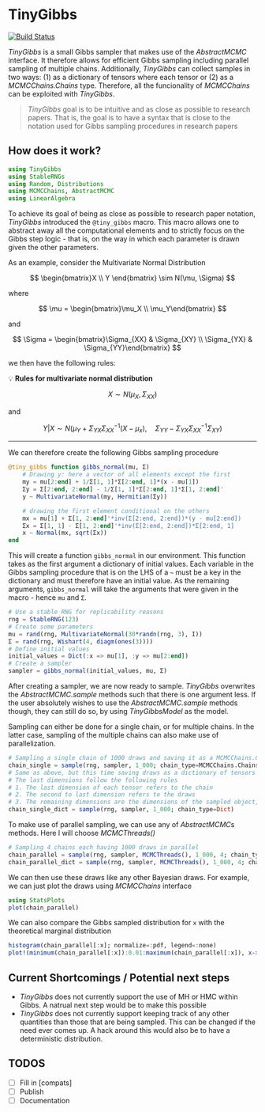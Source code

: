 # TinyGibbs

<!-- [![Stable](https://img.shields.io/badge/docs-stable-blue.svg)](https://enweg.github.io/TinyGibbs.jl/stable/)
[![Dev](https://img.shields.io/badge/docs-dev-blue.svg)](https://enweg.github.io/TinyGibbs.jl/dev/) -->
[![Build Status](https://github.com/enweg/TinyGibbs.jl/actions/workflows/CI.yml/badge.svg?branch=main)](https://github.com/enweg/TinyGibbs.jl/actions/workflows/CI.yml?query=branch%3Amain)

*TinyGibbs* is a small Gibbs sampler that makes use of the *AbstractMCMC* interface. It therefore allows for efficient Gibbs sampling including parallel sampling of multiple chains. Additionally, *TinyGibbs* can collect samples in two ways: (1) as a dictionary of tensors where each tensor or (2) as a *MCMCChains.Chains* type. Therefore, all the funcionality of *MCMCChains* can be exploited with *TinyGibbs*. 

> *TinyGibbs* goal is to be intuitive and as close as possible to research papers. That is, the goal is to have a syntax that is close to the notation used for Gibbs sampling procedures in research papers

## How does it work? 

```jl
using TinyGibbs
using StableRNGs
using Random, Distributions
using MCMCChains, AbstractMCMC
using LinearAlgebra
```

To achieve its goal of being as close as possible to research paper notation, *TinyGibbs* introduced the `@tiny_gibbs` macro. This macro allows one to abstract away all the computational elements and to strictly focus on the Gibbs step logic - that is, on the way in which each parameter is drawn given the other parameters. 

As an example, consider the Multivariate Normal Distribution 

$$
\begin{bmatrix}X \\ Y \end{bmatrix} \sim N(\mu, \Sigma)
$$

where 

$$
\mu = \begin{bmatrix}\mu_X \\ \mu_Y\end{bmatrix}
$$

and 

$$
\Sigma = \begin{bmatrix}\Sigma_{XX} & \Sigma_{XY} \\ \Sigma_{YX} & \Sigma_{YY}\end{bmatrix}
$$

we then have the following rules: 

💡 **Rules for multivariate normal distribution**

$$
X \sim N(\mu_X, \Sigma_{XX})
$$

and 

$$ 
Y|X \sim N(\mu_Y + \Sigma_{YX}\Sigma_{XX}^{-1}(X-\mu_x),\quad \Sigma_{YY}-\Sigma_{YX}\Sigma_{XX}^{-1}\Sigma_{XY})
$$

---

We can therefore create the following Gibbs sampling procedure

```jl
@tiny_gibbs function gibbs_normal(mu, Σ)
    # Drawing y: here a vector of all elements except the first
    my = mu[2:end] + 1/Σ[1, 1]*Σ[2:end, 1]*(x - mu[1])
    Σy = Σ[2:end, 2:end] - 1/Σ[1, 1]*Σ[2:end, 1]*Σ[1, 2:end]'
    y ~ MultivariateNormal(my, Hermitian(Σy))

    # drawing the first element conditional on the others
    mx = mu[1] + Σ[1, 2:end]'*inv(Σ[2:end, 2:end])*(y - mu[2:end])
    Σx = Σ[1, 1] - Σ[1, 2:end]'*inv(Σ[2:end, 2:end])*Σ[2:end, 1]
    x ~ Normal(mx, sqrt(Σx))
end
```

This will create a function `gibbs_normal` in our environment. This function takes as the first argument a dictionary of initial values. Each variable in the Gibbs sampling procedure that is on the LHS of a `~` must be a key in the dictionary and must therefore have an initial value. As the remaining arguments, `gibbs_normal` will take the arguments that were given in the macro - hence `mu` and `Σ`. 

```jl
# Use a stable RNG for replicability reasons
rng = StableRNG(123)
# Create some parameters
mu = rand(rng, MultivariateNormal(30*randn(rng, 3), I))
Σ = rand(rng, Wishart(4, diagm(ones(3))))
# Define initial values 
initial_values = Dict(:x => mu[1], :y => mu[2:end])
# Create a sampler
sampler = gibbs_normal(initial_values, mu, Σ)
```

After creating a sampler, we are now ready to sample. *TinyGibbs* overwrites the *AbstractMCMC.sample* methods such that there is one argument less. If the user absolutely wishes to use the *AbstractMCMC.sample* methods though, they can still do so, by using *TinyGibbsModel* as the model. 

Sampling can either be done for a single chain, or for multiple chains. In the latter case, sampling of the multiple chains can also make use of parallelization. 

```jl
# Sampling a single chain of 1000 draws and saving it as a MCMCChains.Chains type
chain_single = sample(rng, sampler, 1_000; chain_type=MCMCChains.Chains)
# Same as above, but this time saving draws as a dictionary of tensors
# The last dimensions follow the following rules
# 1. The last dimension of each tensor refers to the chain
# 2. The second to last dimension refers to the draws
# 3. The remaining dimensions are the dimensions of the sampled object, i.e. two dimensional for covariance matrices
chain_single_dict = sample(rng, sampler, 1_000; chain_type=Dict)
```

To make use of parallel sampling, we can use any of *AbstractMCMC*s methods. Here I will choose *MCMCThreads()*

```jl
# Sampling 4 chains each having 1000 draws in parallel 
chain_parallel = sample(rng, sampler, MCMCThreads(), 1_000, 4; chain_type=MCMCChains.Chains)
chain_parallel_dict = sample(rng, sampler, MCMCThreads(), 1_000, 4; chain_type=Dict)
```

We can then use these draws like any other Bayesian draws. For example, we can just plot the draws using *MCMCChains* interface

```jl
using StatsPlots
plot(chain_parallel)
```

We can also compare the Gibbs sampled distribution for `x` with the theoretical marginal distribution

```jl
histogram(chain_parallel[:x]; normalize=:pdf, legend=:none)
plot!(minimum(chain_parallel[:x]):0.01:maximum(chain_parallel[:x]), x->pdf(Normal(mu[1], sqrt(Σ[1, 1])), x); color=:red, linewidth=2)
```

## Current Shortcomings / Potential next steps

- *TinyGibbs* does not currently support the use of MH or HMC within Gibbs. A natrual next step would be to make this possible
- *TinyGibbs* does not currently support keeping track of any other quantities than those that are being sampled. This can be changed if the need ever comes up. A hack around this would also be to have a deterministic distribution. 

## TODOS

- [ ] Fill in [compats]
- [ ] Publish
- [ ] Documentation